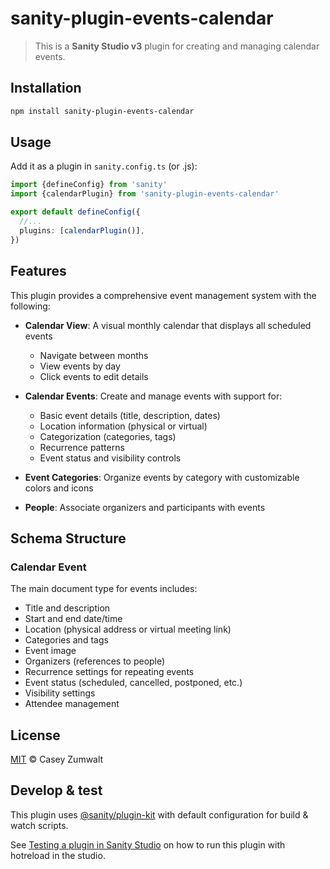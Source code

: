 # sanity-plugin-events-calendar

> This is a **Sanity Studio v3** plugin for creating and managing calendar events.

## Installation

```sh
npm install sanity-plugin-events-calendar
```

## Usage

Add it as a plugin in `sanity.config.ts` (or .js):

```ts
import {defineConfig} from 'sanity'
import {calendarPlugin} from 'sanity-plugin-events-calendar'

export default defineConfig({
  //...
  plugins: [calendarPlugin()],
})
```

## Features

This plugin provides a comprehensive event management system with the following:

- **Calendar View**: A visual monthly calendar that displays all scheduled events
  - Navigate between months
  - View events by day
  - Click events to edit details

- **Calendar Events**: Create and manage events with support for:
  - Basic event details (title, description, dates)
  - Location information (physical or virtual)
  - Categorization (categories, tags)
  - Recurrence patterns
  - Event status and visibility controls

- **Event Categories**: Organize events by category with customizable colors and icons

- **People**: Associate organizers and participants with events

## Schema Structure

### Calendar Event

The main document type for events includes:

- Title and description
- Start and end date/time
- Location (physical address or virtual meeting link)
- Categories and tags
- Event image
- Organizers (references to people)
- Recurrence settings for repeating events
- Event status (scheduled, cancelled, postponed, etc.)
- Visibility settings
- Attendee management

## License

[MIT](LICENSE) © Casey Zumwalt

## Develop & test

This plugin uses [@sanity/plugin-kit](https://github.com/sanity-io/plugin-kit)
with default configuration for build & watch scripts.

See [Testing a plugin in Sanity Studio](https://github.com/sanity-io/plugin-kit#testing-a-plugin-in-sanity-studio)
on how to run this plugin with hotreload in the studio.
